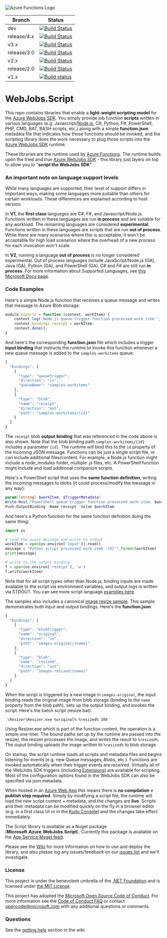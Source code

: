 ![Azure Functions Logo](https://raw.githubusercontent.com/Azure/azure-functions-cli/master/src/Azure.Functions.Cli/npm/assets/azure-functions-logo-color-raster.png)

|Branch|Status|
|---|---|
|dev|[![Build Status](https://dev.azure.com/azfunc/Azure%20Functions/_apis/build/status/Azure.azure-functions-host?branchName=dev)](https://dev.azure.com/azfunc/Azure%20Functions/_build/latest?definitionId=37&branchName=dev)|
|release/4.x|[![Build Status](https://dev.azure.com/azfunc/Azure%20Functions/_apis/build/status/Azure.azure-functions-host?branchName=release%2F4.x)](https://dev.azure.com/azfunc/Azure%20Functions/_build/latest?definitionId=37&branchName=release%2F4.x)|
|v3.x|[![Build Status](https://dev.azure.com/azfunc/Azure%20Functions/_apis/build/status/Azure.azure-functions-host?branchName=v3.x)](https://dev.azure.com/azfunc/Azure%20Functions/_build/latest?definitionId=37&branchName=v3.x)
|release/3.0|[![Build Status](https://dev.azure.com/azfunc/Azure%20Functions/_apis/build/status/Azure.azure-functions-host?branchName=release%2F3.0)](https://dev.azure.com/azfunc/Azure%20Functions/_build/latest?definitionId=37&branchName=release%2F3.0)|
|v2.x|[![Build Status](https://dev.azure.com/azfunc/Azure%20Functions/_apis/build/status/Azure.azure-functions-host?branchName=v2.x)](https://dev.azure.com/azfunc/Azure%20Functions/_build/latest?definitionId=37&branchName=v2.x)|
|release/2.0|[![Build Status](https://dev.azure.com/azfunc/Azure%20Functions/_apis/build/status/Azure.azure-functions-host?branchName=release%2F2.0)](https://dev.azure.com/azfunc/Azure%20Functions/_build/latest?definitionId=37&branchName=release%2F2.0)|
|v1.x|[![Build status](https://ci.appveyor.com/api/projects/status/a6j46j1tawdfs3js?svg=true&branch=v1.x)](https://ci.appveyor.com/project/appsvc/azure-webjobs-sdk-script-y8o14?branch=v1.x)|

WebJobs.Script
===

This repo contains libraries that enable a **light-weight scripting model** for the [Azure WebJobs SDK](http://github.com/Azure/azure-webjobs-sdk). You simply provide job function **scripts** written in various languages (e.g. Javascript/[Node.js](http://nodejs.org), C#, Python, F#, PowerShell, PHP, CMD, BAT, BASH scripts, etc.) along with a simple **function.json** metadata file that indicates how those functions should be invoked, and the scripting library does the work necessary to plug those scripts into the [Azure WebJobs SDK](https://github.com/Azure/azure-webjobs-sdk) runtime.

These libraries are the runtime used by [Azure Functions](https://azure.microsoft.com/en-us/services/functions/). The runtime builds upon the tried and true [Azure WebJobs SDK](https://github.com/Azure/azure-webjobs-sdk) - this library just layers on top to allow you to "**script the WebJobs SDK**".

### An important note on language support levels

While many languages are supported, their level of support differs in important ways, making some languages more suitable than others for certain workloads. These differences are explained according to host version:

In **V1**, the **first class** languages are C#, F#, and Javascript/Node.js. Functions written in these languages are run **in process** and are suitable for any workload. The remaining languages are considered **experimental**. Functions written in these languages are scripts that are run **out of process**. While there are many scenarios where this is acceptable, it won't be acceptable for high load scenarios where the overhead of a new process for each invocation won't scale.

In **V2**, running a language **out of process** is no longer considered experimental. Out of process languages include JavaScript/Node.js (GA), Java (GA), Python (GA), and PowerShell (GA). C# and F# are still run **in process**. For more information about Supported Languages, see [this Microsoft Docs page](https://docs.microsoft.com/azure/azure-functions/supported-languages).

### Code Examples

Here's a simple Node.js function that receives a queue message and writes that message to Azure Blob storage:

```javascript
module.exports = function (context, workItem) {
    context.log('Node.js queue trigger function processed work item ', workItem.id);
    context.bindings.receipt = workItem;
    context.done();
}
```

And here's the corresponding **function.json** file which includes a trigger **input binding** that instructs the runtime to invoke this function whenever a new queue message is added to the `samples-workitems` queue:

```javascript
{
  "bindings": [
    {
      "type": "queueTrigger",
      "direction": "in",
      "queueName": "samples-workitems"
    },
    {
      "type": "blob",
      "name": "receipt",
      "direction": "out",
      "path": "samples-workitems/{id}"
    }
  ]
}
```

The `receipt` blob **output binding** that was referenced in the code above is also shown. Note that the blob binding path `samples-workitems/{id}` includes a parameter `{id}`. The runtime will bind this to the `id` property of the incoming JSON message. Functions can be just a single script file, or can include additional files/content. For example, a Node.js function might include a node_modules folder, multiple .js files, etc. A PowerShell function might include and load additional companion scripts.

Here's a PowerShell script that uses the **same function definition**, writing the incoming messages to blobs (it could process/modify the message in any way):

```powershell
param([string] $workItem, $TriggerMetadata)
Write-Host "PowerShell queue trigger function processed work item: $workItem"
Push-OutputBinding -Name receipt -Value $workItem
```

And here's a Python function for the same function definition doing the same thing:

```python
import os

# read the queue message and write to stdout
workItem = open(os.environ['input']).read()
message = "Python script processed work item '{0}'".format(workItem)
print(message)

# write to the output binding
f = open(os.environ['receipt'], 'w')
f.write(workItem)
```

Note that for all script types other than Node.js, binding inputs are made available to the script via environment variables, and output logs is written via STDOUT. You can see more script language [examples here](http://github.com/Azure/azure-webjobs-sdk-script/tree/master/sample).

The samples also includes a canonical [image resize sample](http://github.com/Azure/azure-webjobs-sdk-script/tree/master/sample/ResizeImage). This sample demonstrates both input and output bindings. Here's the **function.json**:

```javascript
{
  "bindings": [
    {
      "type": "blobTrigger",
      "name": "original",
      "direction": "in",
      "path": "images-original/{name}"
    },
    {
      "type": "blob",
      "name": "resized",
      "direction": "out",
      "path": "images-resized/{name}"
    }
  ]
}
```

When the script is triggered by a new image in `images-original`, the input binding reads the original image from blob storage (binding to the `name` property from the blob path), sets up the output binding, and invokes the script. Here's the batch script (resize.bat):

```batch
.\Resizer\Resizer.exe %original% %resized% 200
```

Using Resizer.exe which is part of the function content, the operation is a simple one-liner. The bound paths set up by the runtime are passed into the resizer, the resizer processes the image, and writes the result to `%resized%`. The ouput binding uploads the image written to `%resized%` to blob storage.

On startup, the script runtime loads all scripts and metadata files and begins listening for events (e.g. new Queue messages, Blobs, etc.). Functions are invoked automatically when their trigger events are received. Virtually all of the WebJobs SDK triggers (including [Extensions](http://github.com/Azure/azure-webjobs-sdk-extensions)) are available for scripting. Most of the configuration options found in the WebJobs SDK can also be specified via json metadata.

When hosted in an [Azure Web App](http://azure.microsoft.com/en-us/services/app-service/web/) this means there is **no compilation + publish step required**. Simply by modifying a script file, the runtime will load the new script content + metadata, and the changes are **live**. Scripts and their metadata can be modified quickly on the fly in a browser editor (e.g. in a first class UI or in the [Kudu Console](http://github.com/projectkudu/kudu/wiki/Kudu-console)) and the changes take effect immediately.

The Script library is available as a Nuget package (**Microsoft.Azure.WebJobs.Script**). Currently this package is available on the [App Service Myget feed](http://github.com/Azure/azure-webjobs-sdk/wiki/%22Nightly%22-Builds).

Please see the [Wiki](https://github.com/Azure/azure-webjobs-sdk-script/wiki) for more information on how to use and deploy the library, and also please log any issues/feedback on our [issues list](https://github.com/Azure/azure-webjobs-sdk-script/issues) and we'll investigate.

### License

This project is under the benevolent umbrella of the [.NET Foundation](http://www.dotnetfoundation.org/) and is licensed under [the MIT License](LICENSE.txt)

This project has adopted the [Microsoft Open Source Code of Conduct](https://opensource.microsoft.com/codeofconduct/). For more information see the [Code of Conduct FAQ](https://opensource.microsoft.com/codeofconduct/faq/) or contact [opencode@microsoft.com](mailto:opencode@microsoft.com) with any additional questions or comments.

### Questions

See the [getting help](https://github.com/Azure/azure-webjobs-sdk-script/wiki#getting-help) section in the wiki.
